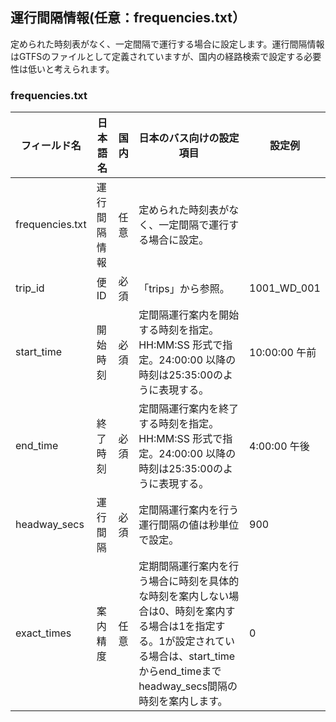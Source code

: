 ## 運行間隔情報(任意：frequencies.txt）
定められた時刻表がなく、一定間隔で運行する場合に設定します。運行間隔情報はGTFSのファイルとして定義されていますが、国内の経路検索で設定する必要性は低いと考えられます。

### frequencies.txt

| フィールド名 | 日本語名 | 国内 | 日本のバス向けの設定項目 | 設定例 |
|-----------------|--------------|------|-----------------|---------------|
| frequencies.txt | 運行間隔情報 | 任意 | 定められた時刻表がなく、一定間隔で運行する場合に設定。 |  |
| trip_id | 便ID | 必須 | 「trips」から参照。 | 1001_WD_001 |
| start_time | 開始時刻 | 必須 | 定間隔運行案内を開始する時刻を指定。HH:MM:SS  形式で指定。24:00:00 以降の時刻は25:35:00のように表現する。 | 10:00:00 午前 |
| end_time | 終了時刻 | 必須 | 定間隔運行案内を終了する時刻を指定。HH:MM:SS  形式で指定。24:00:00 以降の時刻は25:35:00のように表現する。 | 4:00:00 午後 |
| headway_secs | 運行間隔 | 必須 | 定間隔運行案内を行う運行間隔の値は秒単位で設定。 | 900 |
| exact_times | 案内精度 | 任意 | 定期間隔運行案内を行う場合に時刻を具体的な時刻を案内しない場合は0、時刻を案内する場合は1を指定する。1が設定されている場合は、start_timeからend_timeまでheadway_secs間隔の時刻を案内します。 | 0 |
